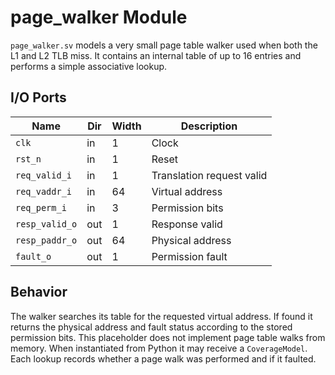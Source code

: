 # page_walker Module

`page_walker.sv` models a very small page table walker used when both the L1 and
L2 TLB miss. It contains an internal table of up to 16 entries and performs a
simple associative lookup.

## I/O Ports

| Name | Dir | Width | Description |
|------|-----|-------|-------------|
| `clk` | in | 1 | Clock |
| `rst_n` | in | 1 | Reset |
| `req_valid_i` | in | 1 | Translation request valid |
| `req_vaddr_i` | in | 64 | Virtual address |
| `req_perm_i` | in | 3 | Permission bits |
| `resp_valid_o` | out | 1 | Response valid |
| `resp_paddr_o` | out | 64 | Physical address |
| `fault_o` | out | 1 | Permission fault |

## Behavior

The walker searches its table for the requested virtual address. If found it
returns the physical address and fault status according to the stored
permission bits. This placeholder does not implement page table walks from
memory.
When instantiated from Python it may receive a ``CoverageModel``. Each lookup
records whether a page walk was performed and if it faulted.
